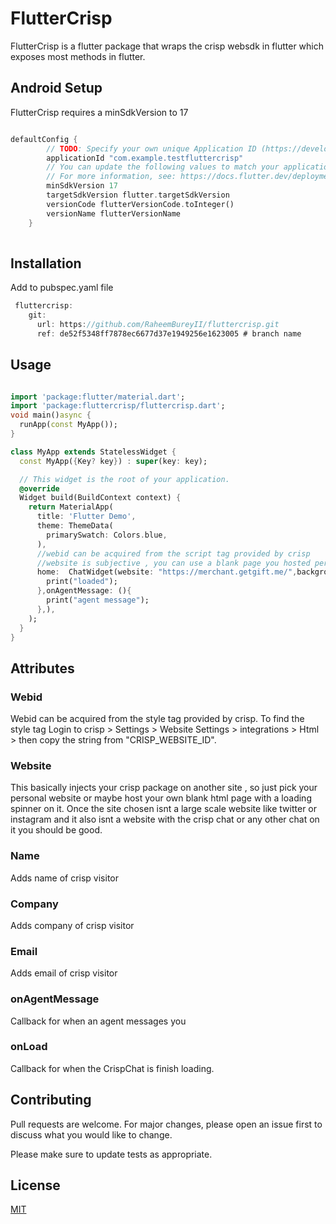 # FlutterCrisp

FlutterCrisp is a flutter package that wraps the crisp websdk in flutter which exposes most methods in flutter.
## Android Setup
FlutterCrisp requires a minSdkVersion to 17
```dart

defaultConfig {
        // TODO: Specify your own unique Application ID (https://developer.android.com/studio/build/application-id.html).
        applicationId "com.example.testfluttercrisp"
        // You can update the following values to match your application needs.
        // For more information, see: https://docs.flutter.dev/deployment/android#reviewing-the-build-configuration.
        minSdkVersion 17
        targetSdkVersion flutter.targetSdkVersion
        versionCode flutterVersionCode.toInteger()
        versionName flutterVersionName
    }
 
```

## Installation
Add to pubspec.yaml file
```dart
 fluttercrisp:
    git:
      url: https://github.com/RaheemBureyII/fluttercrisp.git
      ref: de52f5348ff7878ec6677d37e1949256e1623005 # branch name
```

## Usage

```dart

import 'package:flutter/material.dart';
import 'package:fluttercrisp/fluttercrisp.dart';
void main()async {
  runApp(const MyApp());
}

class MyApp extends StatelessWidget {
  const MyApp({Key? key}) : super(key: key);

  // This widget is the root of your application.
  @override
  Widget build(BuildContext context) {
    return MaterialApp(
      title: 'Flutter Demo',
      theme: ThemeData(
        primarySwatch: Colors.blue,
      ),
      //webid can be acquired from the script tag provided by crisp 
      //website is subjective , you can use a blank page you hosted personally , or any website that isnt a big platform like twitter or facebook , or a website that already has crisp hosted on it like "crisp.chat"
      home:  ChatWidget(website: "https://merchant.getgift.me/",backgroundColor: Colors.blue,webid: "1fe61c88-a23f-40f2-aa2b-1e4a554edcde",onLoad: (){
        print("loaded");
      },onAgentMessage: (){
        print("agent message");
      },),
    );
  }
}

```
## Attributes
### Webid 
Webid can be acquired from the style tag provided by crisp. To find the style tag Login to crisp > Settings > Website Settings > integrations > Html > then copy the string from "CRISP_WEBSITE_ID".

### Website
This basically injects your crisp package on another site , so just pick your personal website or maybe host your own blank html page with a loading spinner on it. Once the site chosen isnt a large scale website like twitter or instagram and it also isnt a website with the crisp chat or any other chat on it you should be good.

### Name
Adds name of crisp visitor

### Company
Adds company of crisp visitor

### Email
Adds email of crisp visitor

### onAgentMessage
Callback for when an agent messages you

### onLoad
Callback for when the CrispChat is finish loading.

 
 ## Contributing
Pull requests are welcome. For major changes, please open an issue first to discuss what you would like to change.

Please make sure to update tests as appropriate.

## License
[MIT](https://choosealicense.com/licenses/mit/)
